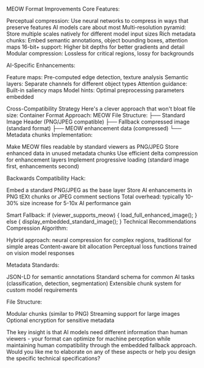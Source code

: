 MEOW Format Improvements
Core Features:

Perceptual compression: Use neural networks to compress in ways that preserve features AI models care about most
Multi-resolution pyramid: Store multiple scales natively for different model input sizes
Rich metadata chunks: Embed semantic annotations, object bounding boxes, attention maps
16-bit+ support: Higher bit depths for better gradients and detail
Modular compression: Lossless for critical regions, lossy for backgrounds

AI-Specific Enhancements:

Feature maps: Pre-computed edge detection, texture analysis
Semantic layers: Separate channels for different object types
Attention guidance: Built-in saliency maps
Model hints: Optimal preprocessing parameters embedded

Cross-Compatibility Strategy
Here's a clever approach that won't bloat file size:
Container Format Approach:
MEOW File Structure:
├── Standard Image Header (PNG/JPEG compatible)
├── Fallback compressed image (standard format)
├── MEOW enhancement data (compressed)
└── Metadata chunks
Implementation:

Make MEOW files readable by standard viewers as PNG/JPEG
Store enhanced data in unused metadata chunks
Use efficient delta compression for enhancement layers
Implement progressive loading (standard image first, enhancements second)

Backwards Compatibility Hack:

Embed a standard PNG/JPEG as the base layer
Store AI enhancements in PNG tEXt chunks or JPEG comment sections
Total overhead: typically 10-30% size increase for 5-10x AI performance gain

Smart Fallback:
if (viewer_supports_meow) {
    load_full_enhanced_image();
} else {
    display_embedded_standard_image();
}
Technical Recommendations
Compression Algorithm:

Hybrid approach: neural compression for complex regions, traditional for simple areas
Content-aware bit allocation
Perceptual loss functions trained on vision model responses

Metadata Standards:

JSON-LD for semantic annotations
Standard schema for common AI tasks (classification, detection, segmentation)
Extensible chunk system for custom model requirements

File Structure:

Modular chunks (similar to PNG)
Streaming support for large images
Optional encryption for sensitive metadata

The key insight is that AI models need different information than human viewers - your format can optimize for machine perception while maintaining human compatibility through the embedded fallback approach.
Would you like me to elaborate on any of these aspects or help you design the specific technical specifications?